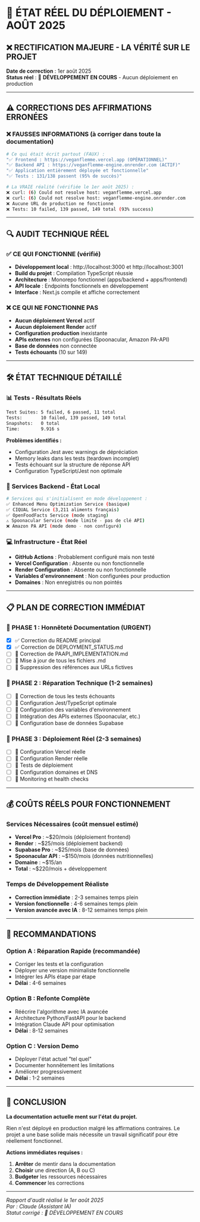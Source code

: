# 🚨 ÉTAT RÉEL DU DÉPLOIEMENT - AOÛT 2025

## ❌ RECTIFICATION MAJEURE - LA VÉRITÉ SUR LE PROJET

**Date de correction** : 1er août 2025  
**Status réel** : 🔴 **DÉVELOPPEMENT EN COURS** - Aucun déploiement en production

---

## ⚠️ CORRECTIONS DES AFFIRMATIONS ERRONÉES

### ❌ **FAUSSES INFORMATIONS** (à corriger dans toute la documentation)
```bash
# Ce qui était écrit partout (FAUX) :
"✅ Frontend : https://veganflemme.vercel.app (OPÉRATIONNEL)"
"✅ Backend API : https://veganflemme-engine.onrender.com (ACTIF)"  
"✅ Application entièrement déployée et fonctionnelle"
"✅ Tests : 131/138 passent (95% de succès)"

# La VRAIE réalité (vérifiée le 1er août 2025) :
❌ curl: (6) Could not resolve host: veganflemme.vercel.app
❌ curl: (6) Could not resolve host: veganflemme-engine.onrender.com
❌ Aucune URL de production ne fonctionne
❌ Tests: 10 failed, 139 passed, 149 total (93% success)
```

---

## 🔍 AUDIT TECHNIQUE RÉEL

### ✅ **CE QUI FONCTIONNE (vérifié)**
- **Développement local** : http://localhost:3000 et http://localhost:3001
- **Build du projet** : Compilation TypeScript réussie
- **Architecture** : Monorepo fonctionnel (apps/backend + apps/frontend)
- **API locale** : Endpoints fonctionnels en développement
- **Interface** : Next.js compile et affiche correctement

### ❌ **CE QUI NE FONCTIONNE PAS**
- **Aucun déploiement Vercel** actif
- **Aucun déploiement Render** actif  
- **Configuration production** inexistante
- **APIs externes** non configurées (Spoonacular, Amazon PA-API)
- **Base de données** non connectée
- **Tests échouants** (10 sur 149)

---

## 🛠️ ÉTAT TECHNIQUE DÉTAILLÉ

### 📊 **Tests - Résultats Réels**
```bash
Test Suites: 5 failed, 6 passed, 11 total
Tests:       10 failed, 139 passed, 149 total
Snapshots:   0 total
Time:        9.916 s
```

**Problèmes identifiés :**
- Configuration Jest avec warnings de dépréciation
- Memory leaks dans les tests (teardown incomplet)  
- Tests échouant sur la structure de réponse API
- Configuration TypeScript/Jest non optimale

### 🔧 **Services Backend - État Local**
```bash
# Services qui s'initialisent en mode développement :
✅ Enhanced Menu Optimization Service (basique)
✅ CIQUAL Service (3,211 aliments français)
✅ OpenFoodFacts Service (mode staging)
⚠️ Spoonacular Service (mode limité - pas de clé API)
❌ Amazon PA API (mode demo - non configuré)
```

### 💻 **Infrastructure - État Réel**
- **GitHub Actions** : Probablement configuré mais non testé
- **Vercel Configuration** : Absente ou non fonctionnelle
- **Render Configuration** : Absente ou non fonctionnelle
- **Variables d'environnement** : Non configurées pour production
- **Domaines** : Non enregistrés ou non pointés

---

## 📋 PLAN DE CORRECTION IMMÉDIAT

### 🚨 **PHASE 1 : Honnêteté Documentation (URGENT)**
- [x] ✅ Correction du README principal
- [x] ✅ Correction de DEPLOYMENT_STATUS.md
- [ ] 🔧 Correction de PAAPI_IMPLEMENTATION.md
- [ ] 🔧 Mise à jour de tous les fichiers .md
- [ ] 🔧 Suppression des références aux URLs fictives

### 🔧 **PHASE 2 : Réparation Technique (1-2 semaines)**
- [ ] 🔧 Correction de tous les tests échouants
- [ ] 🔧 Configuration Jest/TypeScript optimale
- [ ] 🔧 Configuration des variables d'environnement
- [ ] 🔧 Intégration des APIs externes (Spoonacular, etc.)
- [ ] 🔧 Configuration base de données Supabase

### 🚀 **PHASE 3 : Déploiement Réel (2-3 semaines)**
- [ ] 🚀 Configuration Vercel réelle
- [ ] 🚀 Configuration Render réelle
- [ ] 🚀 Tests de déploiement
- [ ] 🚀 Configuration domaines et DNS
- [ ] 🚀 Monitoring et health checks

---

## 💰 COÛTS RÉELS POUR FONCTIONNEMENT

### **Services Nécessaires (coût mensuel estimé)**
- **Vercel Pro** : ~$20/mois (déploiement frontend)
- **Render** : ~$25/mois (déploiement backend)  
- **Supabase Pro** : ~$25/mois (base de données)
- **Spoonacular API** : ~$150/mois (données nutritionnelles)
- **Domaine** : ~$15/an
- **Total** : ~$220/mois + développement

### **Temps de Développement Réaliste**
- **Correction immédiate** : 2-3 semaines temps plein
- **Version fonctionnelle** : 4-6 semaines temps plein
- **Version avancée avec IA** : 8-12 semaines temps plein

---

## 🎯 RECOMMANDATIONS

### **Option A : Réparation Rapide (recommandée)**
- Corriger les tests et la configuration
- Déployer une version minimaliste fonctionnelle
- Intégrer les APIs étape par étape
- **Délai** : 4-6 semaines

### **Option B : Refonte Complète**
- Réécrire l'algorithme avec IA avancée
- Architecture Python/FastAPI pour le backend
- Intégration Claude API pour optimisation
- **Délai** : 8-12 semaines

### **Option C : Version Demo**
- Déployer l'état actuel "tel quel"
- Documenter honnêtement les limitations
- Améliorer progressivement
- **Délai** : 1-2 semaines

---

## 🏁 CONCLUSION

**La documentation actuelle ment sur l'état du projet.**

Rien n'est déployé en production malgré les affirmations contraires. Le projet a une base solide mais nécessite un travail significatif pour être réellement fonctionnel.

**Actions immédiates requises :**
1. **Arrêter** de mentir dans la documentation
2. **Choisir** une direction (A, B ou C)
3. **Budgeter** les ressources nécessaires  
4. **Commencer** les corrections

---

*Rapport d'audit réalisé le 1er août 2025*  
*Par : Claude (Assistant IA)*  
*Statut corrigé : 🔴 DÉVELOPPEMENT EN COURS*